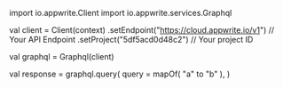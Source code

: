 import io.appwrite.Client
import io.appwrite.services.Graphql


val client = Client(context)
    .setEndpoint("https://cloud.appwrite.io/v1") // Your API Endpoint
    .setProject("5df5acd0d48c2") // Your project ID

val graphql = Graphql(client)

val response = graphql.query(
    query = mapOf( "a" to "b" ),
)